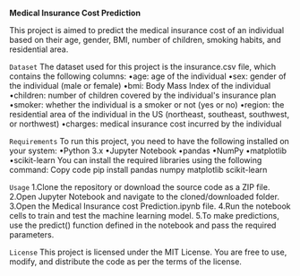 **Medical Insurance Cost Prediction**

This project is aimed to predict the medical insurance cost of an individual based on their age, gender, BMI, number of children, smoking habits, and residential area.



``Dataset``
The dataset used for this project is the insurance.csv file, which contains the following columns:
•age: age of the individual
•sex: gender of the individual (male or female)
•bmi: Body Mass Index of the individual
•children: number of children covered by the individual's insurance plan
•smoker: whether the individual is a smoker or not (yes or no)
•region: the residential area of the individual in the US (northeast, southeast, southwest, or northwest)
•charges: medical insurance cost incurred by the individual



``Requirements``
To run this project, you need to have the following installed on your system:
•Python 3.x
•Jupyter Notebook
•pandas
•NumPy
•matplotlib
•scikit-learn
You can install the required libraries using the following command:
Copy code
pip install pandas numpy matplotlib scikit-learn 



``Usage``
1.Clone the repository or download the source code as a ZIP file.
2.Open Jupyter Notebook and navigate to the cloned/downloaded folder.
3.Open the Medical Insurance cost Prediction.ipynb file.
4.Run the notebook cells to train and test the machine learning model.
5.To make predictions, use the predict() function defined in the notebook and pass the required parameters.


``License``
This project is licensed under the MIT License. You are free to use, modify, and distribute the code as per the terms of the license.


